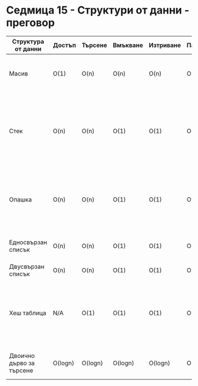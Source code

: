 # Седмица 15 - Структури от данни - преговор

|Структура от данни| Достъп|Търсене|Вмъкване|Изтриване| Памет|Приложения|
|------------------|-------|-------|--------|---------|------|----------|	
|Масив|	O(1)	|O(n)	|O(n)	|O(n)	|O(n)| в имплементацията на някои структури от данни|
|Стек	|O(n)	|O(n)	|O(1)	|O(1)	|O(n)|симулация на рекурсия; работа с формални езици и граматики; обработка и изчисление на изрази; обхождане в дълбочина|
|Опашка|  O(n)	|O(n)	|O(1)	|O(1)	|O(n)| подреждане на консуматори, борещи се за ресурс; симулация на поточни процеси; търсене в ширина|
|Едносвързан списък	|O(n)	|O(n)	|O(1)	|O(1)	|O(n)| хеш таблици; графи; иплементация на стек и опашка|
|Двусвързан списък	|O(n)	|O(n)	|O(1)	|O(1)	|O(n)|
|Хеш таблица|	N/A	|O(1)|O(1)	|O(1)	|O(n)|при изискване на константно търсене и вмъкване; криптографски приложения; необходими данни за индексиране|
|Двоично дърво за търсене|	O(logn)	|O(logn)	|O(logn)	|O(logn)	|O(n)|при индексиране в базите данни;за динамично сортиране|
